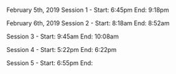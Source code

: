 February 5th, 2019
Session 1 -
Start: 6:45pm
End: 9:18pm

February 6th, 2019
Session 2 -
Start: 8:18am
End: 8:52am

Session 3 -
Start: 9:45am
End: 10:08am

Session 4 -
Start: 5:22pm
End: 6:22pm

Session 5 -
Start: 6:55pm
End:
